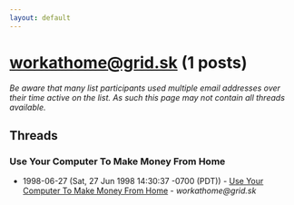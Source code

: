 ```yaml
---
layout: default
---
```


# workathome@grid.sk (1 posts)

_Be aware that many list participants used multiple email addresses over their time active on the list. As such this page may not contain all threads available._

## Threads

### Use Your Computer To Make Money From Home
+ 1998-06-27 (Sat, 27 Jun 1998 14:30:37 -0700 (PDT)) - [Use Your Computer To Make Money From Home](/archive/1998/06/ed64e386d283b2bb947ebf346fa868072801b36b1296e4cd75965cce4bbda112) - _workathome@grid.sk_

